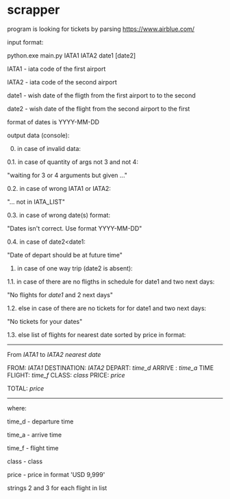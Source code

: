 # scrapper
program is looking for tickets by parsing https://www.airblue.com/

input format:

python.exe main.py IATA1 IATA2 date1 [date2]

IATA1 - iata code of the first airport

IATA2 - iata code of the second airport

date1 - wish date of the fligth from the first airport to to the second

date2 - wish date of the flight from the second airport to the first

format of dates is YYYY-MM-DD

output data (console):


0. in case of invalid data:

0.1. in case of quantity of args not 3 and not 4:

"waiting for 3 or 4 arguments but given ..."

0.2. in case of wrong IATA1 or IATA2:

"... not in IATA_LIST"

0.3. in case of wrong date(s) format:

"Dates isn't correct. Use format YYYY-MM-DD"

0.4. in case of date2<date1:

"Date of depart should be at future time"

1. in case of one way trip (date2 is absent):

1.1. in case of there are no fligths in schedule for date1 and two next days:

"No flights for _date1_ and 2 next days"

1.2. else in case of there are no tickets for for date1 and two next days:

"No tickets for your dates"

1.3. else list of flights for nearest date sorted by price in format:

**********************

From _IATA1_ to _IATA2_ _nearest date_

FROM: _IATA1_ DESTINATION: _IATA2_ DEPART: _time_d_ ARRIVE : _time_a_ TIME FLIGHT: _time_f_ CLASS: _class_ PRICE: _price_

TOTAL: _price_

**********************

where:

time_d - departure time

time_a - arrive time

time_f - flight time

class - class

price - price in format 'USD 9,999'

strings 2 and 3 for each flight in list
